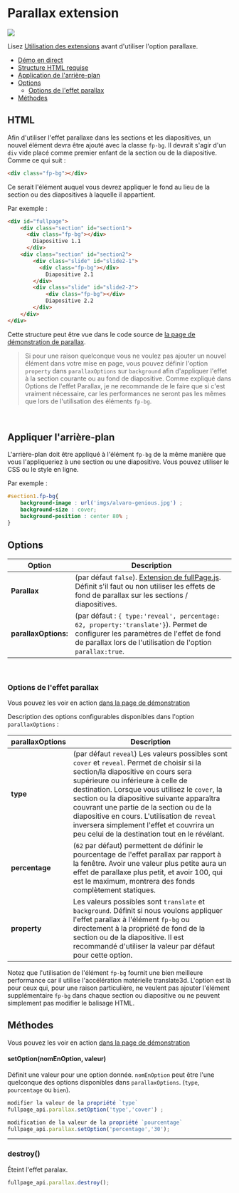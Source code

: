 # Parallax extension 

![](https://cloud.githubusercontent.com/assets/1706326/23580315/f28edab4-00f6-11e7-90f9-81ffafd77b0e.gif)

Lisez [Utilisation des extensions](https://github.com/alvarotrigo/fullPage.js#use-extensions) avant d'utiliser l'option parallaxe.
- [Démo en direct](http://alvarotrigo.com/fullPage/extensions/parallax.html)
- [Structure HTML requise](https://github.com/alvarotrigo/fullPage.js/wiki/Extension---Parallax#required-html-structure)
- [Application de l'arrière-plan](https://github.com/alvarotrigo/fullPage.js/wiki/Extension---Parallax#applying-the-background)
- [Options](https://github.com/alvarotrigo/fullPage.js/wiki/Extension---Parallax#options)
  - [Options de l'effet parallax](https://github.com/alvarotrigo/fullPage.js/wiki/Extension---Parallax#parallax-effect-options)
- [Méthodes](https://github.com/alvarotrigo/fullPage.js/wiki/Extension---Parallax#methods)

## HTML
Afin d'utiliser l'effet parallaxe dans les sections et les diapositives, un nouvel élément devra être ajouté avec la classe `fp-bg`. Il devrait s'agir d'un `div` vide placé comme premier enfant de la section ou de la diapositive. Comme ce qui suit :

```html
<div class="fp-bg"></div>
```

Ce serait l'élément auquel vous devrez appliquer le fond au lieu de la section ou des diapositives à laquelle il appartient.

Par exemple :
```html
<div id="fullpage">
    <div class="section" id="section1">
      <div class="fp-bg"></div>
        Diapositive 1.1
      </div>
    <div class="section" id="section2">
        <div class="slide" id="slide2-1">
          <div class="fp-bg"></div>
            Diapositive 2.1
        </div>
        <div class="slide" id="slide2-2">
            <div class="fp-bg"></div>
            Diapositive 2.2
        </div>
    </div>
</div>
```

Cette structure peut être vue dans le code source de
 [la page de démonstration de parallax](http://alvarotrigo.com/fullPage/extensions/parallax.html).

> Si pour une raison quelconque vous ne voulez pas ajouter un nouvel élément dans votre mise en page, vous pouvez définir l'option `property` dans `parallaxOptions` sur `background` afin d'appliquer l'effet à la section courante ou au fond de diapositive.
> Comme expliqué dans Options de l'effet Parallax, je ne recommande de le faire que si c'est vraiment nécessaire, car les performances ne seront pas les mêmes que lors de l'utilisation des éléments `fp-bg`.

<br>

## Appliquer l'arrière-plan
L'arrière-plan doit être appliqué à l'élément `fp-bg` de la même manière que vous l'appliqueriez à une section ou une diapositive.
Vous pouvez utiliser le CSS ou le style en ligne.

Par exemple :
```css
#section1.fp-bg{
    background-image : url('imgs/alvaro-genious.jpg') ;
    background-size : cover;
    background-position : center 80% ;
}
```
## Options

| Option | Description |
| ------------- | ------------- |
| **Parallax** | (par défaut `false`). [Extension de fullPage.js](http://alvarotrigo.com/fullPage/extensions/). Définit s'il faut ou non utiliser les effets de fond de parallax sur les sections / diapositives.  |
| **parallaxOptions:** | (par défaut : `{ type:'reveal', percentage: 62, property:'translate'}`). Permet de configurer les paramètres de l'effet de fond de parallax lors de l'utilisation de l'option `parallax:true`.  |
<br>

### Options de l'effet parallax
Vous pouvez les voir en action [dans la page de démonstration](http://alvarotrigo.com/fullPage/extensions/parallax.html)

Description des options configurables disponibles dans l'option `parallaxOptions` :

| parallaxOptions | Description |
| ------------- | ------------- |
| **type** | (par défaut `reveal`) Les valeurs possibles sont `cover` et `reveal`. Permet de choisir si la section/la diapositive en cours sera supérieure ou inférieure à celle de destination. Lorsque vous utilisez le `cover`, la section ou la diapositive suivante apparaîtra couvrant une partie de la section ou de la diapositive en cours. L'utilisation de `reveal` inversera simplement l'effet et couvrira un peu celui de la destination tout en le révélant.  |
| **percentage** | (`62` par défaut) permettent de définir le pourcentage de l'effet parallax par rapport à la fenêtre. Avoir une valeur plus petite aura un effet de parallaxe plus petit, et avoir 100, qui est le maximum, montrera des fonds complètement statiques.   |
| **property** | Les valeurs possibles sont `translate` et `background`. Définit si nous voulons appliquer l'effet parallax à l'élément `fp-bg` ou directement à la propriété de fond de la section ou de la diapositive.  Il est recommandé d'utiliser la valeur par défaut pour cette option.


Notez que l'utilisation de l'élément `fp-bg` fournit une bien meilleure performance car il utilise l'accélération matérielle translate3d. L'option est là pour ceux qui, pour une raison particulière, ne veulent pas ajouter l'élément supplémentaire `fp-bg` dans chaque section ou diapositive ou ne peuvent simplement pas modifier le balisage HTML.

## Méthodes
Vous pouvez les voir en action [dans la page de démonstration](http://alvarotrigo.com/fullPage/extensions/parallax.html)

#### setOption(nomEnOption, valeur)
Définit une valeur pour une option donnée. `nomEnOption` peut être l'une quelconque des options disponibles dans `parallaxOptions`. (`type`, `pourcentage` ou `bien`).
```javascript
modifier la valeur de la propriété `type`
fullpage_api.parallax.setOption('type','cover') ;

modification de la valeur de la propriété `pourcentage`
fullpage_api.parallax.setOption('percentage','30');
```
---
### destroy()
Éteint l'effet paralax.
```javascript
fullpage_api.parallax.destroy();
```
